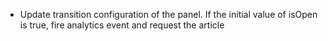 - Update transition configuration of the panel. If the initial value of isOpen is true, fire analytics event and request the article